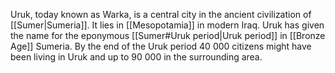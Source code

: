 Uruk, today known as Warka, is a central city in the ancient civilization of [[Sumer|Sumeria]]. It lies in [[Mesopotamia]] in modern Iraq. Uruk has given the name for the eponymous [[Sumer#Uruk period|Uruk period]] in [[Bronze Age]] Sumeria. By the end of the Uruk period 40 000 citizens might have been living in Uruk and up to 90 000 in the surrounding area.